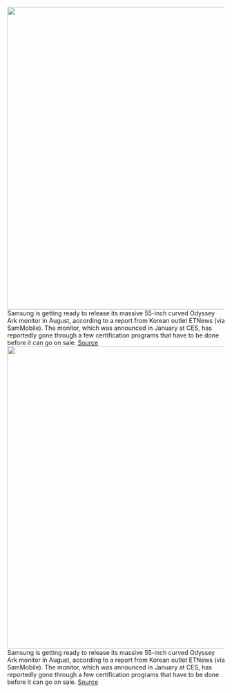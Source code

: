 <img src='https://cdn.vox-cdn.com/thumbor/OOC5nIT6okjT9JV87Ndvl1tsUdc=/0x0:2775x1850/1200x800/filters:focal(1559x763:2003x1207)/cdn.vox-cdn.com/uploads/chorus_image/image/71013806/Odyssey_Ark_side.0.jpg' width='700px' /><br/>
Samsung is getting ready to release its massive 55-inch curved Odyssey Ark monitor in August, according to a report from Korean outlet ETNews (via SamMobile). The monitor, which was announced in January at CES, has reportedly gone through a few certification programs that have to be done before it can go on sale.
<a href='https://www.theverge.com/2022/6/24/23182030/samsung-55-inch-odyssey-ark-monitor-august-launch-rumors-ces'> Source <a/><img src='https://cdn.vox-cdn.com/thumbor/OOC5nIT6okjT9JV87Ndvl1tsUdc=/0x0:2775x1850/1200x800/filters:focal(1559x763:2003x1207)/cdn.vox-cdn.com/uploads/chorus_image/image/71013806/Odyssey_Ark_side.0.jpg' width='700px' /><br/>
Samsung is getting ready to release its massive 55-inch curved Odyssey Ark monitor in August, according to a report from Korean outlet ETNews (via SamMobile). The monitor, which was announced in January at CES, has reportedly gone through a few certification programs that have to be done before it can go on sale.
<a href='https://www.theverge.com/2022/6/24/23182030/samsung-55-inch-odyssey-ark-monitor-august-launch-rumors-ces'> Source <a/>
